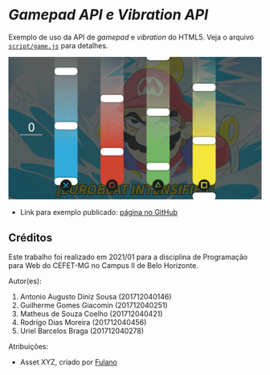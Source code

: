 # _Gamepad API e Vibration API_

Exemplo de uso da API de _gamepad_ e _vibration_ do HTML5. Veja o arquivo [`script/game.js`][js] para detalhes.

![Uma página com notas a serem tocadas no tempo correto, estilo guitar herro](images/screenshot.png)

- Link para exemplo publicado: [página no GitHub][vivo]


## Créditos

Este trabalho foi realizado em 2021/01 para a disciplina de Programação para Web do CEFET-MG no Campus II de Belo Horizonte.

Autor(es):

1. Antonio Augusto Diniz Sousa (201712040146)
2. Guilherme Gomes Giacomin (201712040251)
3. Matheus de Souza Coelho (201712040421)
4. Rodrigo Dias Moreira (201712040456)
5. Uriel Barcelos Braga (201712040278)

Atribuições:

- Asset XYZ, criado por [Fulano][fulano-author]

[js]: scripts/game.js
[vivo]: https://fegemo.github.io/cefet-web-weblot/apis/gamepad-vibration/
[fulano-author]: https://plus.google.com/105287894980881814285/about
